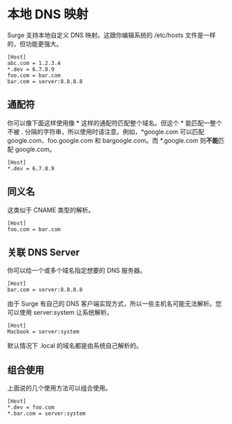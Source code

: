 # 本地 DNS 映射

Surge 支持本地自定义 DNS 映射。这跟你编辑系统的 /etc/hosts 文件是一样的，但功能更强大。

```text
[Host]
abc.com = 1.2.3.4
*.dev = 6.7.8.9
foo.com = bar.com
bar.com = server:8.8.8.8
```

## 通配符

你可以像下面这样使用像 \* 这样的通配符匹配整个域名。但这个 \* 能匹配一整个不被 . 分隔的字符串，所以使用时请注意。例如，\*google.com 可以匹配 google.com、foo.google.com 和 bargoogle.com。而 \*.google.com 则**不能**匹配 google.com。

```text
[Host]
*.dev = 6.7.8.9
```

## 同义名

这类似于 CNAME 类型的解析。

```text
[Host]
foo.com = bar.com
```

## 关联 **DNS Server**

你可以给一个或多个域名指定想要的 DNS 服务器。

```text
[Host]
bar.com = server:8.8.8.8
```

由于 Surge 有自己的 DNS 客户端实现方式，所以一些主机名可能无法解析。您可以使用 server:system 让系统解析。

```text
[Host]
Macbook = server:system
```

默认情况下 .local 的域名都是由系统自己解析的。

## 组合使用

上面说的几个使用方法可以组合使用。

```text
[Host]
*.dev = foo.com
*.bar.com = server:system
```

